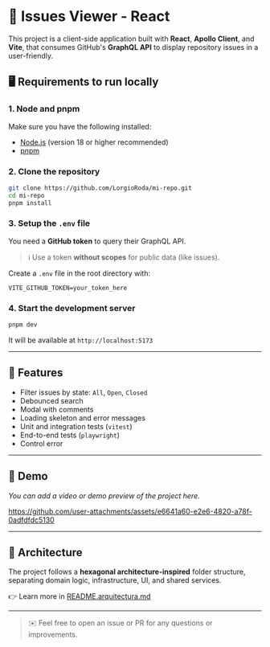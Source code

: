 # 🚀 Issues Viewer - React

This project is a client-side application built with **React**, **Apollo Client**, and **Vite**, that consumes GitHub's **GraphQL API** to display repository issues in a user-friendly.

## 🖥 Requirements to run locally

### 1. Node and pnpm
Make sure you have the following installed:
- [Node.js](https://nodejs.org/) (version 18 or higher recommended)
- [pnpm](https://pnpm.io/)

### 2. Clone the repository
```bash
git clone https://github.com/LorgioRoda/mi-repo.git
cd mi-repo
pnpm install
```

### 3. Setup the `.env` file

You need a **GitHub token** to query their GraphQL API.

> ℹ️ Use a token **without scopes** for public data (like issues).

Create a `.env` file in the root directory with:

```env
VITE_GITHUB_TOKEN=your_token_here
```

### 4. Start the development server
```bash
pnpm dev
```

It will be available at `http://localhost:5173`

---

## 🌟 Features
- Filter issues by state: `All`, `Open`, `Closed`
- Debounced search
- Modal with comments
- Loading skeleton and error messages
- Unit and integration tests (`vitest`)
- End-to-end tests (`playwright`)
- Control error

---

## 🎥 Demo

_You can add a video or demo preview of the project here._



https://github.com/user-attachments/assets/e6641a60-e2e6-4820-a78f-0adfdfdc5130


---

## 🧠 Architecture

The project follows a **hexagonal architecture-inspired** folder structure, separating domain logic, infrastructure, UI, and shared services.

👉 Learn more in [README.arquitectura.md](./README.arquitectura.md)

---

> ✉️ Feel free to open an issue or PR for any questions or improvements.
